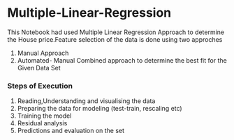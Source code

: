# Multiple-Linear-Regression

This Notebook had used Multiple Linear Regression Approach to determine the House price.Feature selection of the data is done using two approches
1) Manual Approach 
2)  Automated- Manual Combined approach 
to determine the best fit for the Given Data Set

### Steps of Execution
1) Reading,Understanding and visualising the data
2) Preparing the data for modeling (test-train, rescaling etc)
3) Training the model
4) Residual analysis
5) Predictions and evaluation on the set
